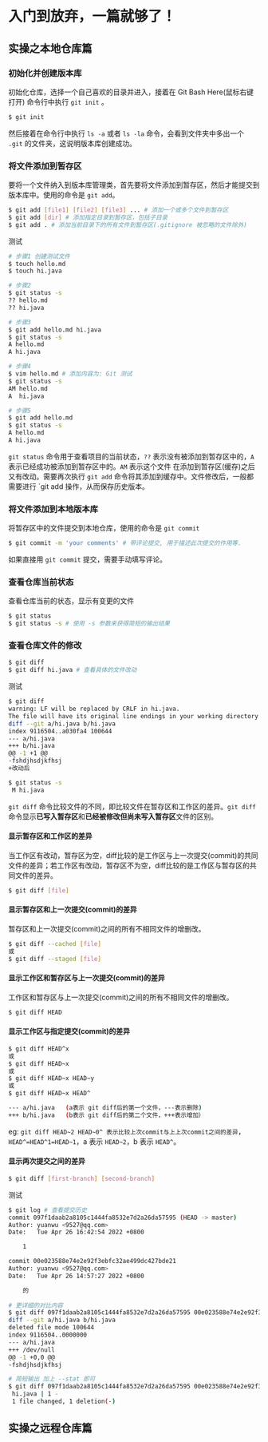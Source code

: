 # 入门到放弃，一篇就够了！

## 实操之本地仓库篇
### 初始化并创建版本库
初始化仓库，选择一个自己喜欢的目录并进入，接着在 Git Bash Here(鼠标右键打开) 命令行中执行 `git init` 。
```bash
$ git init
```
然后接着在命令行中执行 `ls -a` 或者 `ls -la` 命令，会看到文件夹中多出一个 `.git` 的文件夹，这说明版本库创建成功。

### 将文件添加到暂存区
要将一个文件纳入到版本库管理类，首先要将文件添加到暂存区，然后才能提交到版本库中。使用的命令是 `git add`。
```bash
$ git add [file1] [file2] [file3] ... # 添加一个或多个文件到暂存区
$ git add [dir] # 添加指定目录到暂存区，包括子目录
$ git add . # 添加当前目录下的所有文件到暂存区(.gitignore 被忽略的文件除外)
```
测试
```bash
# 步骤1 创建测试文件
$ touch hello.md
$ touch hi.java

# 步骤2
$ git status -s 
?? hello.md
?? hi.java

# 步骤3
$ git add hello.md hi.java
$ git status -s 
A hello.md
A hi.java

# 步骤4
$ vim hello.md # 添加内容为: Git 测试
$ git status -s
AM hello.md
A  hi.java

# 步骤5
$ git add hello.md
$ git status -s 
A hello.md
A hi.java

```
`git status` 命令用于查看项目的当前状态，`??` 表示没有被添加到暂存区中的，`A` 表示已经成功被添加到暂存区中的。`AM` 表示这个文件
在添加到暂存区(缓存)之后又有改动。需要再次执行 `git add` 命令将其添加到缓存中。文件修改后，一般都需要进行 `git add
操作，从而保存历史版本。

### 将文件添加到本地版本库
将暂存区中的文件提交到本地仓库，使用的命令是 `git commit`
```bash
$ git commit -m 'your comments' # 带评论提交, 用于描述此次提交的作用等.
```
如果直接用 `git commit` 提交，需要手动填写评论。

### 查看仓库当前状态
查看仓库当前的状态，显示有变更的文件
```bash
$ git status
$ git status -s # 使用 -s 参数来获得简短的输出结果
```

### 查看仓库文件的修改
```bash
$ git diff
$ git diff hi.java # 查看具体的文件改动
```
测试
```bash
$ git diff
warning: LF will be replaced by CRLF in hi.java.
The file will have its original line endings in your working directory
diff --git a/hi.java b/hi.java
index 9116504..a030fa4 100644
--- a/hi.java
+++ b/hi.java
@@ -1 +1 @@
-fshdjhsdjkfhsj
+改动后

$ git status -s
 M hi.java
```
`git diff` 命令比较文件的不同，即比较文件在暂存区和工作区的差异。`git diff` 命令显示**已写入暂存区**和**已经被修改但尚未写入暂存区**文件的区别。

#### 显示暂存区和工作区的差异
当工作区有改动，暂存区为空，diff比较的是工作区与上一次提交(commit)的共同文件的差异；若工作区有改动，暂存区不为空，diff比较的是工作区与暂存区的共同文件的差异。
```bash
$ git diff [file]
```
#### 显示暂存区和上一次提交(commit)的差异
暂存区和上一次提交(commit)之间的所有不相同文件的增删改。
```bash
$ git diff --cached [file]
或
$ git diff --staged [file]
```
#### 显示工作区和暂存区与上一次提交(commit)的差异
工作区和暂存区与上一次提交(commit)之间的所有不相同文件的增删改。
```bash
$ git diff HEAD
```
#### 显示工作区与指定提交(commit)的差异
```bash
$ git diff HEAD^x
或
$ git diff HEAD~x
或
$ git diff HEAD~x HEAD~y
或
$ git diff HEAD~x HEAD^

--- a/hi.java   (a表示 git diff后的第一个文件，---表示删除)
+++ b/hi.java   (b表示 git diff后的第二个文件，+++表示增加）

```
eg: `git diff HEAD~2 HEAD~0^ 表示比较上次commit与上上次commit之间的差异`，` HEAD^=HEAD^1=HEAD~1`，a 表示 `HEAD~2`，b 表示 `HEAD^`。


#### 显示两次提交之间的差异
```bash
$ git diff [first-branch] [second-branch]
```
测试
```bash
$ git log # 查看提交历史
commit 097f1daab2a8105c1444fa8532e7d2a26da57595 (HEAD -> master)
Author: yuanwu <9527@qq.com>
Date:   Tue Apr 26 16:42:54 2022 +0800

    1

commit 00e023588e74e2e92f3ebfc32ae499dc427bde21
Author: yuanwu <9527@qq.com>
Date:   Tue Apr 26 14:57:27 2022 +0800

    的
    
# 更详细的对比内容    
$ git diff 097f1daab2a8105c1444fa8532e7d2a26da57595 00e023588e74e2e92f3ebfc32ae499dc427bde21
diff --git a/hi.java b/hi.java
deleted file mode 100644
index 9116504..0000000
--- a/hi.java
+++ /dev/null
@@ -1 +0,0 @@
-fshdjhsdjkfhsj

# 简短输出 加上 --stat 即可
$ git diff 097f1daab2a8105c1444fa8532e7d2a26da57595 00e023588e74e2e92f3ebfc32ae499dc427bde21 --stat
 hi.java | 1 -
 1 file changed, 1 deletion(-)
```

## 实操之远程仓库篇
